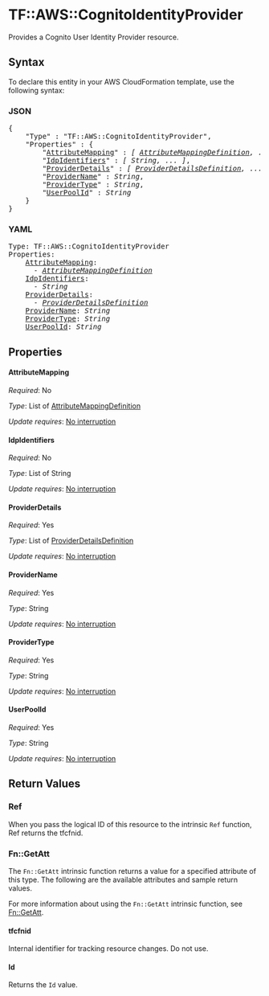 # TF::AWS::CognitoIdentityProvider

Provides a Cognito User Identity Provider resource.

## Syntax

To declare this entity in your AWS CloudFormation template, use the following syntax:

### JSON

<pre>
{
    "Type" : "TF::AWS::CognitoIdentityProvider",
    "Properties" : {
        "<a href="#attributemapping" title="AttributeMapping">AttributeMapping</a>" : <i>[ <a href="attributemappingdefinition.md">AttributeMappingDefinition</a>, ... ]</i>,
        "<a href="#idpidentifiers" title="IdpIdentifiers">IdpIdentifiers</a>" : <i>[ String, ... ]</i>,
        "<a href="#providerdetails" title="ProviderDetails">ProviderDetails</a>" : <i>[ <a href="providerdetailsdefinition.md">ProviderDetailsDefinition</a>, ... ]</i>,
        "<a href="#providername" title="ProviderName">ProviderName</a>" : <i>String</i>,
        "<a href="#providertype" title="ProviderType">ProviderType</a>" : <i>String</i>,
        "<a href="#userpoolid" title="UserPoolId">UserPoolId</a>" : <i>String</i>
    }
}
</pre>

### YAML

<pre>
Type: TF::AWS::CognitoIdentityProvider
Properties:
    <a href="#attributemapping" title="AttributeMapping">AttributeMapping</a>: <i>
      - <a href="attributemappingdefinition.md">AttributeMappingDefinition</a></i>
    <a href="#idpidentifiers" title="IdpIdentifiers">IdpIdentifiers</a>: <i>
      - String</i>
    <a href="#providerdetails" title="ProviderDetails">ProviderDetails</a>: <i>
      - <a href="providerdetailsdefinition.md">ProviderDetailsDefinition</a></i>
    <a href="#providername" title="ProviderName">ProviderName</a>: <i>String</i>
    <a href="#providertype" title="ProviderType">ProviderType</a>: <i>String</i>
    <a href="#userpoolid" title="UserPoolId">UserPoolId</a>: <i>String</i>
</pre>

## Properties

#### AttributeMapping

_Required_: No

_Type_: List of <a href="attributemappingdefinition.md">AttributeMappingDefinition</a>

_Update requires_: [No interruption](https://docs.aws.amazon.com/AWSCloudFormation/latest/UserGuide/using-cfn-updating-stacks-update-behaviors.html#update-no-interrupt)

#### IdpIdentifiers

_Required_: No

_Type_: List of String

_Update requires_: [No interruption](https://docs.aws.amazon.com/AWSCloudFormation/latest/UserGuide/using-cfn-updating-stacks-update-behaviors.html#update-no-interrupt)

#### ProviderDetails

_Required_: Yes

_Type_: List of <a href="providerdetailsdefinition.md">ProviderDetailsDefinition</a>

_Update requires_: [No interruption](https://docs.aws.amazon.com/AWSCloudFormation/latest/UserGuide/using-cfn-updating-stacks-update-behaviors.html#update-no-interrupt)

#### ProviderName

_Required_: Yes

_Type_: String

_Update requires_: [No interruption](https://docs.aws.amazon.com/AWSCloudFormation/latest/UserGuide/using-cfn-updating-stacks-update-behaviors.html#update-no-interrupt)

#### ProviderType

_Required_: Yes

_Type_: String

_Update requires_: [No interruption](https://docs.aws.amazon.com/AWSCloudFormation/latest/UserGuide/using-cfn-updating-stacks-update-behaviors.html#update-no-interrupt)

#### UserPoolId

_Required_: Yes

_Type_: String

_Update requires_: [No interruption](https://docs.aws.amazon.com/AWSCloudFormation/latest/UserGuide/using-cfn-updating-stacks-update-behaviors.html#update-no-interrupt)

## Return Values

### Ref

When you pass the logical ID of this resource to the intrinsic `Ref` function, Ref returns the tfcfnid.

### Fn::GetAtt

The `Fn::GetAtt` intrinsic function returns a value for a specified attribute of this type. The following are the available attributes and sample return values.

For more information about using the `Fn::GetAtt` intrinsic function, see [Fn::GetAtt](https://docs.aws.amazon.com/AWSCloudFormation/latest/UserGuide/intrinsic-function-reference-getatt.html).

#### tfcfnid

Internal identifier for tracking resource changes. Do not use.

#### Id

Returns the <code>Id</code> value.


